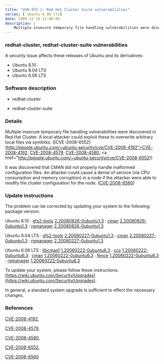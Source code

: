 ```yaml
---
title: "USN-875-1: Red Hat Cluster Suite vulnerabilities"
series: [ ubuntu-6.06-lts]
date: 2009-12-18 12:00:00
description: |
    Multiple insecure temporary file handling vulnerabilities were discovered in Red Hat Cluster. A local attacker could exploit these to overwrite arbitrary local files via symlinks. ([CVE-2008-6552](http://people.ubuntu.com/~ubuntu-security/cve/CVE-2008-4192">CVE-2008-4192</a>, <a href="http://people.ubuntu.com/~ubuntu-security/cve/CVE-2008-4579">CVE-2008-4579</a>, <a href="http://people.ubuntu.com/~ubuntu-security/cve/CVE-2008-4580">CVE-2008-4580</a>, <a href="http://people.ubuntu.com/~ubuntu-security/cve/CVE-2008-6552))
--- 
```

 
### redhat-cluster, redhat-cluster-suite vulnerabilities

A security issue affects these releases of Ubuntu and its derivatives:

* Ubuntu 8.10
* Ubuntu 8.04 LTS
* Ubuntu 6.06 LTS

### Software description

* redhat-cluster 

* redhat-cluster-suite 

### Details

Multiple insecure temporary file handling vulnerabilities were discovered in Red Hat Cluster. A local attacker could exploit these to overwrite arbitrary local files via symlinks. ([CVE-2008-6552](http://people.ubuntu.com/~ubuntu-security/cve/CVE-2008-4192">CVE-2008-4192</a>, <a href="http://people.ubuntu.com/~ubuntu-security/cve/CVE-2008-4579">CVE-2008-4579</a>, <a href="http://people.ubuntu.com/~ubuntu-security/cve/CVE-2008-4580">CVE-2008-4580</a>, <a href="http://people.ubuntu.com/~ubuntu-security/cve/CVE-2008-6552))

It was discovered that CMAN did not properly handle malformed configuration files. An attacker could cause a denial of service (via CPU consumption and memory corruption) in a node if the attacker were able to modify the cluster configuration for the node. ([CVE-2008-6560](http://people.ubuntu.com/~ubuntu-security/cve/CVE-2008-6560)) 

### Update instructions

The problem can be corrected by updating your system to the following package version:

Ubuntu 8.10
 : [gfs2-tools](https://launchpad.net/ubuntu/+source/redhat-cluster) <span> [2.20080826-0ubuntu1.3](https://launchpad.net/ubuntu/+source/redhat-cluster/2.20080826-0ubuntu1.3) </span> 
 : [cman](https://launchpad.net/ubuntu/+source/redhat-cluster) <span> [2.20080826-0ubuntu1.3](https://launchpad.net/ubuntu/+source/redhat-cluster/2.20080826-0ubuntu1.3) </span> 
 : [rgmanager](https://launchpad.net/ubuntu/+source/redhat-cluster) <span> [2.20080826-0ubuntu1.3](https://launchpad.net/ubuntu/+source/redhat-cluster/2.20080826-0ubuntu1.3) </span> 

Ubuntu 8.04 LTS
 : [gfs2-tools](https://launchpad.net/ubuntu/+source/redhat-cluster) <span> [2.20080227-0ubuntu1.3](https://launchpad.net/ubuntu/+source/redhat-cluster/2.20080227-0ubuntu1.3) </span> 
 : [cman](https://launchpad.net/ubuntu/+source/redhat-cluster) <span> [2.20080227-0ubuntu1.3](https://launchpad.net/ubuntu/+source/redhat-cluster/2.20080227-0ubuntu1.3) </span> 
 : [rgmanager](https://launchpad.net/ubuntu/+source/redhat-cluster) <span> [2.20080227-0ubuntu1.3](https://launchpad.net/ubuntu/+source/redhat-cluster/2.20080227-0ubuntu1.3) </span> 

Ubuntu 6.06 LTS
 : [libcman1](https://launchpad.net/ubuntu/+source/redhat-cluster-suite) <span> [1.20060222-0ubuntu6.3](https://launchpad.net/ubuntu/+source/redhat-cluster-suite/1.20060222-0ubuntu6.3) </span> 
 : [ccs](https://launchpad.net/ubuntu/+source/redhat-cluster-suite) <span> [1.20060222-0ubuntu6.3](https://launchpad.net/ubuntu/+source/redhat-cluster-suite/1.20060222-0ubuntu6.3) </span> 
 : [cman](https://launchpad.net/ubuntu/+source/redhat-cluster-suite) <span> [1.20060222-0ubuntu6.3](https://launchpad.net/ubuntu/+source/redhat-cluster-suite/1.20060222-0ubuntu6.3) </span> 
 : [fence](https://launchpad.net/ubuntu/+source/redhat-cluster-suite) <span> [1.20060222-0ubuntu6.3](https://launchpad.net/ubuntu/+source/redhat-cluster-suite/1.20060222-0ubuntu6.3) </span> 
 : [rgmanager](https://launchpad.net/ubuntu/+source/redhat-cluster-suite) <span> [1.20060222-0ubuntu6.3](https://launchpad.net/ubuntu/+source/redhat-cluster-suite/1.20060222-0ubuntu6.3) </span> 

To update your system, please follow these instructions: [https://wiki.ubuntu.com/Security/Upgrades](https://wiki.ubuntu.com/Security/Upgrades).

In general, a standard system upgrade is sufficient to effect the necessary changes. 

### References

 [CVE-2008-4192](http://people.ubuntu.com/~ubuntu-security/cve/CVE-2008-4192), 

 [CVE-2008-4579](http://people.ubuntu.com/~ubuntu-security/cve/CVE-2008-4579), 

 [CVE-2008-4580](http://people.ubuntu.com/~ubuntu-security/cve/CVE-2008-4580), 

 [CVE-2008-6552](http://people.ubuntu.com/~ubuntu-security/cve/CVE-2008-6552), 

 [CVE-2008-6560](http://people.ubuntu.com/~ubuntu-security/cve/CVE-2008-6560)
 
